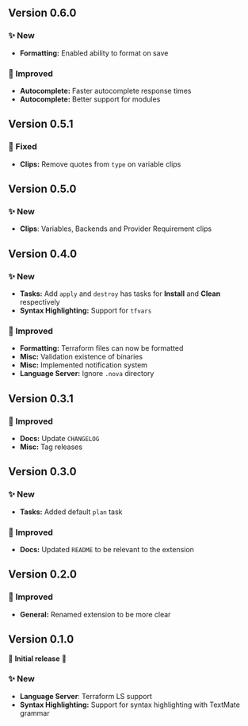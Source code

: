 ## Version 0.6.0

### ✨ New
- **Formatting:** Enabled ability to format on save

### 💎 Improved
- **Autocomplete:** Faster autocomplete response times
- **Autocomplete:** Better support for modules


## Version 0.5.1

### 🐞 Fixed
- **Clips:** Remove quotes from `type` on variable clips

## Version 0.5.0

### ✨ New
- **Clips**: Variables, Backends and Provider Requirement clips

## Version 0.4.0

### ✨ New
- **Tasks:** Add `apply` and `destroy` has tasks for **Install** and **Clean** respectively
- **Syntax Highlighting:** Support for `tfvars`

### 💎 Improved
- **Formatting:** Terraform files can now be formatted
- **Misc:** Validation existence of binaries
- **Misc:** Implemented notification system
- **Language Server:** Ignore `.nova` directory



## Version 0.3.1

### 💎 Improved
- **Docs:** Update `CHANGELOG`
- **Misc:** Tag releases

## Version 0.3.0

### ✨ New
- **Tasks:** Added default `plan` task

### 💎 Improved
- **Docs:** Updated `README` to be relevant to the extension

## Version 0.2.0

### 💎 Improved
* **General:** Renamed extension to be more clear


## Version 0.1.0

🎉 **Initial release** 🎉


### ✨ New
- **Language Server**: Terraform LS support
- **Syntax Highlighting:** Support for syntax highlighting with TextMate grammar
